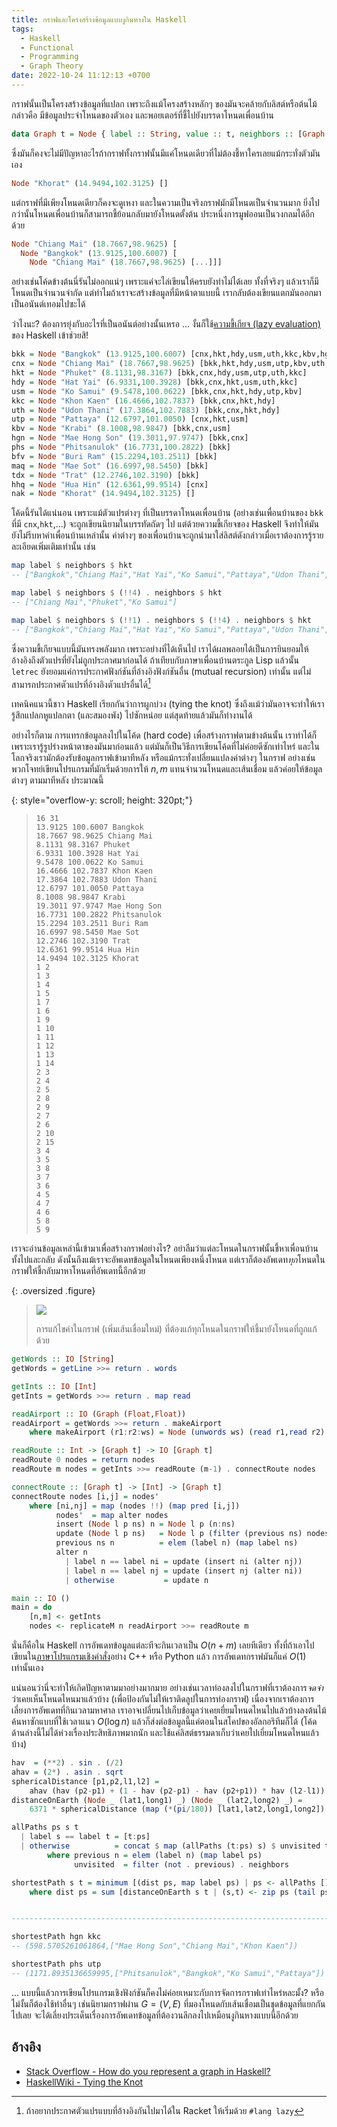 ```yaml
---
title: กราฟและโครงสร้างข้อมูลแบบงูกินหางใน Haskell
tags:
  - Haskell
  - Functional
  - Programming
  - Graph Theory
date: 2022-10-24 11:12:13 +0700
---
```


กราฟนั้นเป็นโครงสร้างข้อมูลที่แปลก เพราะถึงแม้โครงสร้างหลักๆ ของมันจะคล้ายกับลิสต์หรือต้นไม้ กล่าวคือ มีข้อมูลประจำโหนดของตัวเอง และพอยเตอร์ที่ชี้ไปยังบรรดาโหนดเพื่อนบ้าน

``` haskell
data Graph t = Node { label :: String, value :: t, neighbors :: [Graph t] }
```

ซึ่งมันก็คงจะไม่มีปัญหาอะไรถ้ากราฟทั้งกราฟนั้นมีแค่โหนดเดียวที่ไม่ต้องชี้หาใครเลยแม้กระทั่งตัวมันเอง

``` haskell
Node "Khorat" (14.9494,102.3125) []
```

แต่กราฟที่มีเพียงโหนดเดียวก็คงจะดูเหงา และในความเป็นจริงกราฟมักมีโหนดเป็นจำนวนมาก ยิ่งไปกว่านั้นโหนดเพื่อนบ้านก็สามารถชี้ย้อนกลับมายังโหนดตั้งต้น ประหนึ่งการมูฟออนเป็นวงกลมได้อีกด้วย

```haskell
Node "Chiang Mai" (18.7667,98.9625) [
  Node "Bangkok" (13.9125,100.6007) [
    Node "Chiang Mai" (18.7667,98.9625) [...]]]
```

อย่างเช่นโค้ดข้างต้นนี่รันไม่ออกแน่ๆ เพราะแค่จะไล่เขียนให้ครบยังทำไม่ได้เลย ทั้งที่จริงๆ แล้วเราก็มีโหนดเป็นจำนวนจำกัด แต่ทำไมถ้าเราจะสร้างข้อมูลที่มีหน้าตาแบบนี้ เรากลับต้องเขียนแตกมันออกมาเป็นอนันต์เทอมไปซะได้

ว่าไงนะ? ต้องการยุ่งกับอะไรที่เป็นอนันต์อย่างนั้นเหรอ ... งั้นก็ใช้[ความขี้เกียจ (lazy evaluation)][lazy evaluation] ของ Haskell เข้าช่วยสิ!

``` haskell
bkk = Node "Bangkok" (13.9125,100.6007) [cnx,hkt,hdy,usm,uth,kkc,kbv,hgn,phs,bfv,maq,tdx]
cnx = Node "Chiang Mai" (18.7667,98.9625) [bkk,hkt,hdy,usm,utp,kbv,uth,kkc,hgn,hhq]
hkt = Node "Phuket" (8.1131,98.3167) [bkk,cnx,hdy,usm,utp,uth,kkc]
hdy = Node "Hat Yai" (6.9331,100.3928) [bkk,cnx,hkt,usm,uth,kkc]
usm = Node "Ko Samui" (9.5478,100.0622) [bkk,cnx,hkt,hdy,utp,kbv]
kkc = Node "Khon Kaen" (16.4666,102.7837) [bkk,cnx,hkt,hdy]
uth = Node "Udon Thani" (17.3864,102.7883) [bkk,cnx,hkt,hdy]
utp = Node "Pattaya" (12.6797,101.0050) [cnx,hkt,usm]
kbv = Node "Krabi" (8.1008,98.9847) [bkk,cnx,usm]
hgn = Node "Mae Hong Son" (19.3011,97.9747) [bkk,cnx]
phs = Node "Phitsanulok" (16.7731,100.2822) [bkk]
bfv = Node "Buri Ram" (15.2294,103.2511) [bkk]
maq = Node "Mae Sot" (16.6997,98.5450) [bkk]
tdx = Node "Trat" (12.2746,102.3190) [bkk]
hhq = Node "Hua Hin" (12.6361,99.9514) [cnx]
nak = Node "Khorat" (14.9494,102.3125) []
```

โค้ดนี้รันได้แน่นอน เพราะแม้ตัวแปรต่างๆ ที่เป็นบรรดาโหนดเพื่อนบ้าน (อย่างเช่นเพื่อนบ้านของ `bkk` ที่มี `cnx`,`hkt`,...) จะถูกเขียนนิยามในบรรทัดถัดๆ ไป แต่ด้วยความขี้เกียจของ Haskell จึงทำให้มันยังไม่รีบหาค่าเพื่อนบ้านเหล่านั้น ค่าต่างๆ ของเพื่อนบ้านจะถูกนำมาใส่ลิสต์ดังกล่าวเมื่อเราต้องการรู้รายละเอียดเพิ่มเติมเท่านั้น เช่น

``` haskell
map label $ neighbors $ hkt
-- ["Bangkok","Chiang Mai","Hat Yai","Ko Samui","Pattaya","Udon Thani","Khon Kaen"]

map label $ neighbors $ (!!4) . neighbors $ hkt
-- ["Chiang Mai","Phuket","Ko Samui"]

map label $ neighbors $ (!!1) . neighbors $ (!!4) . neighbors $ hkt
-- ["Bangkok","Chiang Mai","Hat Yai","Ko Samui","Pattaya","Udon Thani","Khon Kaen"]
```

ซึ่งความขี้เกียจแบบนี้มันทรงพลังมาก เพราะอย่างที่ได้เห็นไป เราได้ผลพลอยได้เป็นการยินยอมให้อ้างอิงถึงตัวแปรที่ยังไม่ถูกประกาศมาก่อนได้ ถ้าเทียบกับภาษาเพื่อนบ้านตระกูล Lisp แล้วนั้น `letrec` ยังยอมแค่การประกาศฟังก์ชันที่อ้างอิงฟังก์ชันอื่น (mutual recursion) เท่านั้น แต่ไม่สามารถประกาศตัวแปรที่อ้างอิงตัวแปรอื่นได้[^1]

เทคนิคแนวนี้ชาว Haskell เรียกกันว่าการผูกบ่วง (tying the knot) ซึ่งถึงแม้ว่ามันอาจจะทำให้เรารู้สึกแปลกหูแปลกตา (และสมองพัง) ไปซักหน่อย แต่สุดท้ายแล้วมันก็ทำงานได้

อย่างไรก็ตาม การแทรกข้อมูลลงไปในโค้ด (hard code) เพื่อสร้างกราฟตามข้างต้นนั้น เราทำได้ก็เพราะเรารู้รูปร่างหน้าตาของมันมาก่อนแล้ว แต่มันก็เป็นวิธีการเขียนโค้ดที่ไม่ค่อยดีซักเท่าไหร่ และในโลกจริงเรามักต้องรับข้อมูลกราฟเข้ามาทีหลัง หรือแม้กระทั่งเปลี่ยนแปลงค่าต่างๆ ในกราฟ อย่างเช่นพวกโจทย์เขียนโปรแกรมที่มักเริ่มด้วยการให้ $n,m$ แทนจำนวนโหนดและเส้นเชื่อม แล้วค่อยให้ข้อมูลต่างๆ ตามมาทีหลัง ประมาณนี้


{: style="overflow-y: scroll; height: 320pt;"}
> ```
> 16 31
> 13.9125 100.6007 Bangkok
> 18.7667 98.9625 Chiang Mai
> 8.1131 98.3167 Phuket
> 6.9331 100.3928 Hat Yai
> 9.5478 100.0622 Ko Samui
> 16.4666 102.7837 Khon Kaen
> 17.3864 102.7883 Udon Thani
> 12.6797 101.0050 Pattaya
> 8.1008 98.9847 Krabi
> 19.3011 97.9747 Mae Hong Son
> 16.7731 100.2822 Phitsanulok
> 15.2294 103.2511 Buri Ram
> 16.6997 98.5450 Mae Sot
> 12.2746 102.3190 Trat
> 12.6361 99.9514 Hua Hin
> 14.9494 102.3125 Khorat
> 1 2
> 1 3
> 1 4
> 1 5
> 1 7
> 1 6
> 1 9
> 1 10
> 1 11
> 1 12
> 1 13
> 1 14
> 2 3
> 2 4
> 2 5
> 2 8
> 2 9
> 2 7
> 2 6
> 2 10
> 2 15
> 3 4
> 3 5
> 3 8
> 3 7
> 3 6
> 4 5
> 4 7
> 4 6
> 5 8
> 5 9
> ```

เราจะอ่านข้อมูลเหล่านี้เข้ามาเพื่อสร้างกราฟอย่างไร? อย่าลืมว่าแต่ละโหนดในกราฟนั้นชี้หาเพื่อนบ้านทั้งไปและกลับ ดังนั้นถึงแม้เราจะอัพเดทข้อมูลในโหนดเพียงหนึ่งโหนด แต่เราก็ต้องอัพเดท*ทุก*โหนดในกราฟให้ชี้กลับมาหาโหนดที่อัพเดทนี้อีกด้วย

{: .oversized .figure}
> ![](/images/algorithm/misc/functional-graph.png)
>
> การแก้ไขค่าในกราฟ (เพิ่มเส้นเชื่อมใหม่) ที่ต้องแก้ทุกโหนดในกราฟให้ชี้มายังโหนดที่ถูกแก้ด้วย

``` haskell
getWords :: IO [String]
getWords = getLine >>= return . words

getInts :: IO [Int]
getInts = getWords >>= return . map read

readAirport :: IO (Graph (Float,Float))
readAirport = getWords >>= return . makeAirport
    where makeAirport (r1:r2:ws) = Node (unwords ws) (read r1,read r2) []

readRoute :: Int -> [Graph t] -> IO [Graph t]
readRoute 0 nodes = return nodes
readRoute m nodes = getInts >>= readRoute (m-1) . connectRoute nodes

connectRoute :: [Graph t] -> [Int] -> [Graph t]
connectRoute nodes [i,j] = nodes'
    where [ni,nj] = map (nodes !!) (map pred [i,j])
          nodes'  = map alter nodes
          insert (Node l p ns) n = Node l p (n:ns)
          update (Node l p ns)   = Node l p (filter (previous ns) nodes')
          previous ns n          = elem (label n) (map label ns)
          alter n
            | label n == label ni = update (insert ni (alter nj))
            | label n == label nj = update (insert nj (alter ni))
            | otherwise           = update n

main :: IO ()
main = do
    [n,m] <- getInts
    nodes <- replicateM n readAirport >>= readRoute m
```

นั่นก็คือใน Haskell การอัพเดทข้อมูลแต่ละทีจะกินเวลาเป็น $O(n+m)$ เลยทีเดียว ทั้งที่ถ้าเอาไปเขียนใน[ภาษาโปรแกรมเชิงคำสั่ง][imperative language]อย่าง C++ หรือ Python แล้ว การอัพเดทกราฟมันก็แค่ $O(1)$ เท่านั้นเอง

แน่นอนว่านี่จะทำให้เกิดปัญหาตามมาอย่างมากมาย อย่างเช่นเวลาท่องลงไปในกราฟที่เราต้องการ*จดจำ*ว่าเคยเห็นโหนดไหนมาแล้วบ้าง (เพื่อป้องกันไม่ให้เราติดลูปในการท่องกราฟ) เนื่องจากเราต้องการเลี่ยงการอัพเดทที่กินเวลามหาศาล เราอาจเปลี่ยนไปเก็บข้อมูลว่าเคยเยี่ยมโหนดไหนไปแล้วบ้างลงต้นไม้ค้นหาซักแบบที่ใช้เวลาแนว $O(\log n)$ แล้วก็ส่งต่อข้อมูลนี้แค่ตอนในสโคปของอัลกอริทึมก็ได้ (โค้ดด้านล่างนี้ไม่ได้ห่วงเรื่องประสิทธิภาพมากนัก และใช้แค่ลิสต์ธรรมดาเก็บว่าเคยไปเยี่ยมโหนดไหนแล้วบ้าง)

```haskell
hav  = (**2) . sin . (/2)
ahav = (2*) . asin . sqrt
sphericalDistance [p1,p2,l1,l2] =
    ahav (hav (p2-p1) + (1 - hav (p2-p1) - hav (p2+p1)) * hav (l2-l1))
distanceOnEarth (Node _ (lat1,long1) _) (Node _ (lat2,long2) _) =
    6371 * sphericalDistance (map (*(pi/180)) [lat1,lat2,long1,long2])

allPaths ps s t
  | label s == label t = [t:ps]
  | otherwise          = concat $ map (allPaths (t:ps) s) $ unvisited t
        where previous n = elem (label n) (map label ps)
              unvisited  = filter (not . previous) . neighbors

shortestPath s t = minimum [(dist ps, map label ps) | ps <- allPaths [] s t]
    where dist ps = sum [distanceOnEarth s t | (s,t) <- zip ps (tail ps)]


----------------------------------------------------------------------------

shortestPath hgn kkc
-- (598.5705261061864,["Mae Hong Son","Chiang Mai","Khon Kaen"])

shortestPath phs utp
-- (1171.8935136659995,["Phitsanulok","Bangkok","Ko Samui","Pattaya"])
```

... แบบนี้แล้วการเขียนโปรแกรมเชิงฟังก์ชันก็คงไม่ค่อยเหมาะกับการจัดการกราฟเท่าไหร่หละมั้ง? หรือไม่งั้นก็ต้องใช้ท่าอื่นๆ เช่นนิยามกราฟผ่าน $G=(V,E)$ ที่มองโหนดกับเส้นเชื่อมเป็นชุดข้อมูลที่แยกกันไปเลย จะได้เลี่ยงประเด็นเรื่องการอัพเดทข้อมูลที่ต้องวนลึกลงไปเหมือนงูกินหางแบบนี้อีกด้วย


## อ้างอิง

- [Stack Overflow - How do you represent a graph in Haskell?](https://stackoverflow.com/questions/9732084/)
- [HaskellWiki - Tying the Knot](https://wiki.haskell.org/Tying_the_Knot)




[^1]: ถ้าอยากประกาศตัวแปรแบบที่อ้างอิงกันไปมาได้ใน Racket ให้เริ่มด้วย `#lang lazy`



[lazy evaluation]: //en.wikipedia.org/wiki/Lazy_evaluation
[imperative language]: //en.wikipedia.org/wiki/Imperative_programming
